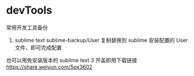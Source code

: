 # devTools
常用开发工具备份

1. sublime text 
sublime-backup/User 复制替换到 sublime 安装配置的 User 文件，即可完成配置

也可以用免安装版本的 sublime text 3 开盖即用下载链接 https://share.weiyun.com/5px3602
